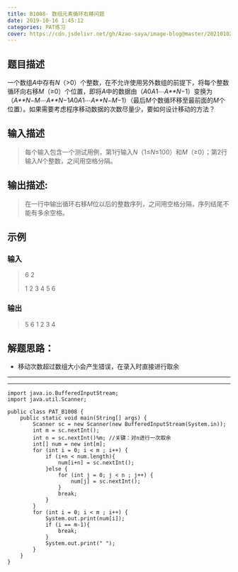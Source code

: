 ```yaml
---
title: B1008- 数组元素循环右移问题
date: 2019-10-16 1:45:12 
categories: PAT练习
cover: https://cdn.jsdelivr.net/gh/Azao-saya/image-blog@master/20210102/1V4VU0}01W0YI37`J7XNTVP.2auoqywiwvfo.jpg
---
```

## 题目描述 <!--more-->
  一个数组*A*中存有*N*（>0）个整数，在不允许使用另外数组的前提下，将每个整数循环向右移*M*（≥0）个位置，即将*A*中的数据由（*A*0*A*1⋯*A**N*−1）变换为（*A**N*−*M*⋯*A**N*−1*A*0*A*1⋯*A**N*−*M*−1）（最后*M*个数循环移至最前面的*M*个位置）。如果需要考虑程序移动数据的次数尽量少，要如何设计移动的方法？

  ## 输入描述

  >  每个输入包含一个测试用例，第1行输入*N*（1≤*N*≤100）和*M*（≥0）；第2行输入*N*个整数，之间用空格分隔。 

  ## 输出描述:

  >  在一行中输出循环右移*M*位以后的整数序列，之间用空格分隔，序列结尾不能有多余空格。 

  ## 示例

  ### 输入

  > 6 2
  >
  > 1 2 3 4 5 6

  ### 输出

  > 5 6 1 2 3 4

  ## 解题思路：

  - 移动次数超过数组大小会产生错误，在录入时直接进行取余

------

------

```
import java.io.BufferedInputStream;
import java.util.Scanner;

public class PAT_B1008 {
    public static void main(String[] args) {
        Scanner sc = new Scanner(new BufferedInputStream(System.in));
        int m = sc.nextInt();
        int n = sc.nextInt()%m; //关键：对n进行一次取余
        int[] num = new int[m];
        for (int i = 0; i < m ; i++) {
            if (i+n < num.length){
                num[i+n] = sc.nextInt();
            }else {
                for (int j = 0; j < n ; j++) {
                    num[j] = sc.nextInt();
                }
                break;
            }
        }
        for (int i = 0; i < m ; i++) {
            System.out.print(num[i]);
            if (i == m-1){
                break;
            }
            System.out.print(" ");
        }
    }
}
```

